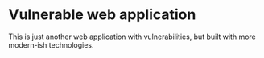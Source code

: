 # Vulnerable web application

This is just another web application with vulnerabilities, but built with more modern-ish technologies.
